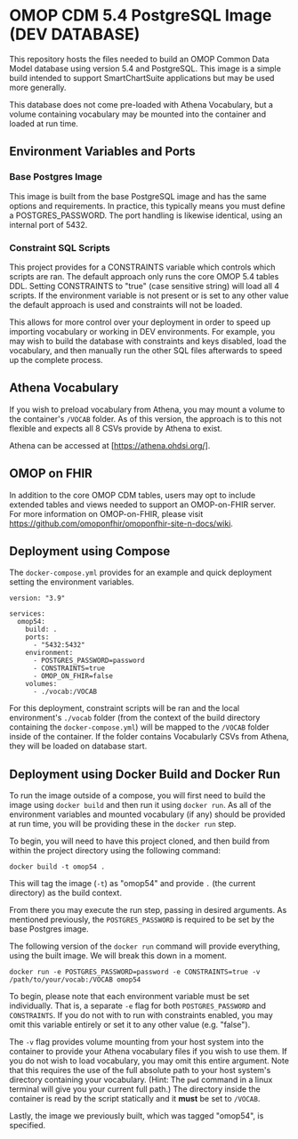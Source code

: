 # OMOP CDM 5.4 PostgreSQL Image (DEV DATABASE)

This repository hosts the files needed to build an OMOP Common Data Model database using version 5.4 and PostgreSQL. This image is a simple build intended to support SmartChartSuite applications but may be used more generally.

This database does not come pre-loaded with Athena Vocabulary, but a volume containing vocabulary may be mounted into the container and loaded at run time.

## Environment Variables and Ports

### Base Postgres Image
This image is built from the base PostgreSQL image and has the same options and requirements. In practice, this typically means you must define a POSTGRES_PASSWORD. The port handling is likewise identical, using an internal port of 5432.


### Constraint SQL Scripts
This project provides for a CONSTRAINTS variable which controls which scripts are ran. The default approach only runs the core OMOP 5.4 tables DDL. Setting CONSTRAINTS to "true" (case sensitive string) will load all 4 scripts. If the environment variable is not present or is set to any other value the default approach is used and constraints will not be loaded.

This allows for more control over your deployment in order to speed up importing vocabulary or working in DEV environments. For example, you may wish to build the database with constraints and keys disabled, load the vocabulary, and then manually run the other SQL files afterwards to speed up the complete process.


## Athena Vocabulary
If you wish to preload vocabulary from Athena, you may mount a volume to the container's `/VOCAB` folder. As of this version, the approach is to this not flexible and expects all 8 CSVs provide by Athena to exist.

Athena can be accessed at [https://athena.ohdsi.org/].

## OMOP on FHIR
In addition to the core OMOP CDM tables, users may opt to include extended tables and views needed to support an OMOP-on-FHIR server. For more information on OMOP-on-FHIR, please visit https://github.com/omoponfhir/omoponfhir-site-n-docs/wiki.

## Deployment using Compose
The `docker-compose.yml` provides for an example and quick deployment setting the environment variables.

```
version: "3.9"

services:
  omop54:
    build: .
    ports:
      - "5432:5432"
    environment:
      - POSTGRES_PASSWORD=password
      - CONSTRAINTS=true
      - OMOP_ON_FHIR=false
    volumes:
      - ./vocab:/VOCAB
```

For this deployment, constraint scripts will be ran and the local environment's `./vocab` folder (from the context of the build directory containing the `docker-compose.yml`) will be mapped to the `/VOCAB` folder inside of the container. If the folder contains Vocabularly CSVs from Athena, they will be loaded on database start.

## Deployment using Docker Build and Docker Run

To run the image outside of a compose, you will first need to build the image using `docker build` and then run it using `docker run`. As all of the environment variables and mounted vocabulary (if any) should be provided at run time, you will be providing these in the `docker run` step.

To begin, you will need to have this project cloned, and then build from within the project directory using the following command:
```
docker build -t omop54 .
```

This will tag the image (`-t`) as "omop54" and provide `.` (the current directory) as the build context.

From there you may execute the run step, passing in desired arguments. As mentioned previously, the `POSTGRES_PASSWORD` is required to be set by the base Postgres image.

The following version of the `docker run` command will provide everything, using the built image. We will break this down in a moment.
```
docker run -e POSTGRES_PASSWORD=password -e CONSTRAINTS=true -v /path/to/your/vocab:/VOCAB omop54
```
To begin, please note that each environment variable must be set individually. That is, a separate `-e` flag for both `POSTGRES_PASSWORD` and `CONSTRAINTS`. If you do not with to run with constraints enabled, you may omit this variable entirely or set it to any other value (e.g. "false").

The `-v` flag provides volume mounting from your host system into the container to provide your Athena vocabulary files if you wish to use them. If you do not wish to load vocabulary, you may omit this entire argument. Note that this requires the use of the full absolute path to your host system's directory containing your vocabulary. (Hint: The `pwd` command in a linux terminal will give you your current full path.) The directory inside the container is read by the script statically and it **must** be set to `/VOCAB`.

Lastly, the image we previously built, which was tagged "omop54", is specified.